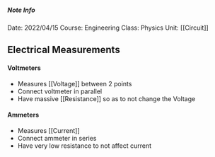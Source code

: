 ##### Note Info
Date: 2022/04/15
Course: Engineering
Class: Physics
Unit: [[Circuit]]
## Electrical Measurements
#### Voltmeters
- Measures [[Voltage]] between 2 points
- Connect voltmeter in parallel
- Have massive [[Resistance]] so as to not change the Voltage

#### Ammeters
- Measures [[Current]]
- Connect ammeter in series
- Have very low resistance to not affect current
